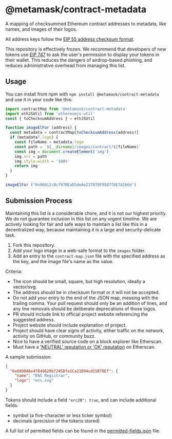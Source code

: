 # @metamask/contract-metadata

A mapping of checksummed Ethereum contract addresses to metadata, like names, and images of their logos.

All address keys follow the [EIP 55 address checksum format](https://github.com/ethereum/EIPs/issues/55).

This repository is effectively frozen. We recommend that developers of new tokens use [EIP 747](https://docs.metamask.io/guide/registering-your-token.html) to ask the user's permission to display your tokens in their wallet. This reduces the dangers of airdrop-based phishing, and reduces administrative overhead from managing this list.

## Usage

You can install from npm with `npm install @metamask/contract-metadata` and use it in your code like this:

```javascript
import contractMap from '@metamask/contract-metadata'
import ethJSUtil from 'ethereumjs-util'
const { toChecksumAddress } = ethJSUtil

function imageElFor (address) {
  const metadata = contractMap[toChecksumAddress(address)]
  if (metadata?.logo) {
    const fileName = metadata.logo
    const path = `${__dirname}/images/contract/${fileName}`
    const img = document.createElement('img')
    img.src = path
    img.style.width = '100%'
    return img
  }
}

imageElFor ("0x06012c8cf97BEaD5deAe237070F9587f8E7A266d")
```

## Submission Process

Maintaining this list is a considerable chore, and it is not our highest priority. We do not guarantee inclusion in this list on any urgent timeline. We are actively looking for fair and safe ways to maintain a list like this in a decentralized way, because maintaining it is a large and security-delicate task.

1. Fork this repository.
2. Add your logo image in a web-safe format to the `images` folder.
3. Add an entry to the `contract-map.json` file with the specified address as the key, and the image file's name as the value.

Criteria:

- The icon should be small, square, but high resolution, ideally a vector/svg.
- The address should be in checksum format or it will not be accepted.
- Do not add your entry to the end of the JSON map, messing with the trailing comma. Your pull request should only be an addition of lines, and any line removals should be deliberate deprecations of those logos.
- PR should include link to official project website referencing the suggested address.
- Project website should include explanation of project.
- Project should have clear signs of activity, either traffic on the network, activity on GitHub, or community buzz.
- Nice to have a verified source code on a block explorer like Etherscan.
- Must have a ['NEUTRAL' reputation or 'OK' reputation](https://info.etherscan.com/etherscan-token-reputation) on Etherscan.

A sample submission:

```json
{
  "0x6090A6e47849629b7245Dfa1Ca21D94cd15878Ef": {
    "name": "ENS Registrar",
    "logo": "ens.svg"
  }
}
```

Tokens should include a field `"erc20": true`, and can include additional fields:

- symbol (a five-character or less ticker symbol)
- decimals (precision of the tokens stored)

A full list of permitted fields can be found in the [permitted-fields.json](./permitted-fields.json) file.
